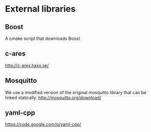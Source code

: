External libraries
==================

Boost
-----
A cmake script that downloads Boost

c-ares
------
http://c-ares.haxx.se/

Mosquitto
---------
We use a modified version of the original mosquitto library that can be linked statically.
http://mosquitto.org/download/

yaml-cpp
--------
https://code.google.com/p/yaml-cpp/
